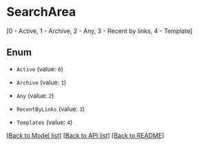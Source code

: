 # SearchArea

[0 - Active, 1 - Archive, 2 - Any, 3 - Recent by links, 4 - Template]

## Enum

* `Active` (value: `0`)

* `Archive` (value: `1`)

* `Any` (value: `2`)

* `RecentByLinks` (value: `3`)

* `Templates` (value: `4`)

[[Back to Model list]](../README.md#documentation-for-models) [[Back to API list]](../README.md#documentation-for-api-endpoints) [[Back to README]](../README.md)
